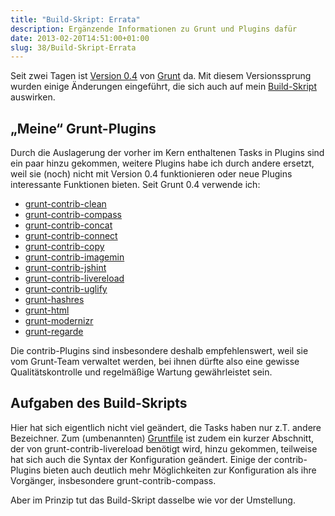 ```yaml
---
title: "Build-Skript: Errata"
description: Ergänzende Informationen zu Grunt und Plugins dafür
date: 2013-02-20T14:51:00+01:00
slug: 38/Build-Skript-Errata
---
```


Seit zwei Tagen ist [Version 0.4](http://gruntjs.com/blog/2013-02-18-grunt-0.4.0-released) von [Grunt](http://gruntjs.com) da. Mit diesem Versionssprung wurden einige Änderungen eingeführt, die sich auch auf mein [Build-Skript](/archiv/36/Mein-neues-Build-Tool-Grunt.html) auswirken.

## „Meine“ Grunt-Plugins

Durch die Auslagerung der vorher im Kern enthaltenen Tasks in Plugins sind ein paar hinzu gekommen, weitere Plugins habe ich durch andere ersetzt, weil sie (noch) nicht mit Version 0.4 funktionieren oder neue Plugins interessante Funktionen bieten. Seit Grunt 0.4 verwende ich:

-   [grunt-contrib-clean](https://npmjs.org/package/grunt-contrib-clean)
-   [grunt-contrib-compass](https://npmjs.org/package/grunt-contrib-compass)
-   [grunt-contrib-concat](https://npmjs.org/package/grunt-contrib-concat)
-   [grunt-contrib-connect](https://npmjs.org/package/grunt-contrib-connect)
-   [grunt-contrib-copy](https://npmjs.org/package/grunt-contrib-copy)
-   [grunt-contrib-imagemin](https://npmjs.org/package/grunt-contrib-imagemin)
-   [grunt-contrib-jshint](https://npmjs.org/package/grunt-contrib-jshint)
-   [grunt-contrib-livereload](https://npmjs.org/package/grunt-contrib-livereload)
-   [grunt-contrib-uglify](https://npmjs.org/package/grunt-contrib-uglify)
-   [grunt-hashres](https://npmjs.org/package/grunt-hashres)
-   [grunt-html](https://npmjs.org/package/grunt-html)
-   [grunt-modernizr](https://npmjs.org/package/grunt-modernizr)
-   [grunt-regarde](https://github.com/yeoman/grunt-regarde)

Die contrib-Plugins sind insbesondere deshalb empfehlenswert, weil sie vom Grunt-Team verwaltet werden, bei ihnen dürfte also eine gewisse Qualitätskontrolle und regelmäßige Wartung gewährleistet sein.

## Aufgaben des Build-Skripts

Hier hat sich eigentlich nicht viel geändert, die Tasks haben nur z.T. andere Bezeichner. Zum (umbenannten) [Gruntfile](https://github.com/yellowled/yl-bp/blob/master/Gruntfile.js) ist zudem ein kurzer Abschnitt, der von grunt-contrib-livereload benötigt wird, hinzu gekommen, teilweise hat sich auch die Syntax der Konfiguration geändert. Einige der contrib-Plugins bieten auch deutlich mehr Möglichkeiten zur Konfiguration als ihre Vorgänger, insbesondere grunt-contrib-compass.

Aber im Prinzip tut das Build-Skript dasselbe wie vor der Umstellung.
